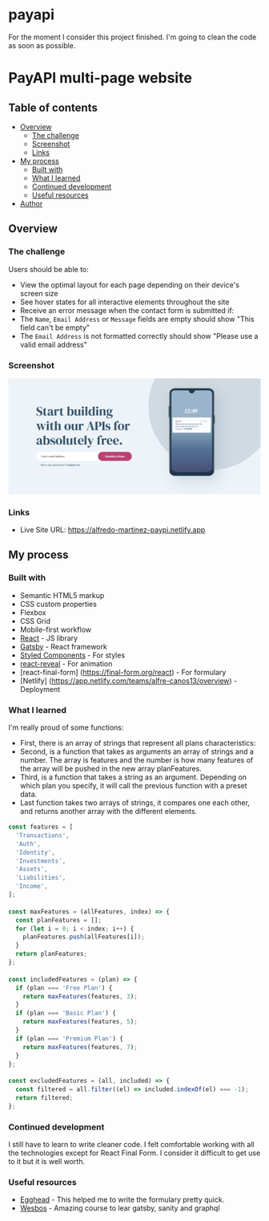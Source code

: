# payapi
For the moment I consider this project finished. I'm going to clean the code as soon as possible.


# PayAPI multi-page website 

## Table of contents

- [Overview](#overview)
  - [The challenge](#the-challenge)
  - [Screenshot](#screenshot)
  - [Links](#links)
- [My process](#my-process)
  - [Built with](#built-with)
  - [What I learned](#what-i-learned)
  - [Continued development](#continued-development)
  - [Useful resources](#useful-resources)
- [Author](#author)

## Overview

### The challenge

Users should be able to:

- View the optimal layout for each page depending on their device's screen size
- See hover states for all interactive elements throughout the site
- Receive an error message when the contact form is submitted if:
- The `Name`, `Email Address` or `Message` fields are empty should show "This field can't be empty"
- The `Email Address` is not formatted correctly should show "Please use a valid email address"

### Screenshot

![screenshot of home](https://github.com/AMartinezSounds/payapi/blob/main/screenshot-main.png)


### Links

- Live Site URL: https://alfredo-martinez-paypi.netlify.app

## My process

### Built with

- Semantic HTML5 markup
- CSS custom properties
- Flexbox
- CSS Grid
- Mobile-first workflow
- [React](https://reactjs.org/) - JS library
- [Gatsby](https://www.gatsbyjs.com) - React framework
- [Styled Components](https://styled-components.com/) - For styles
- [react-reveal](https://www.react-reveal.com) - For animation
- [react-final-form] (https://final-form.org/react) - For formulary
- [Netlify] (https://app.netlify.com/teams/alfre-canos13/overview) - Deployment


### What I learned

I'm really proud of some functions:


- First, there is an array of strings that represent all plans characteristics:
- Second, is a function that takes as arguments an array of strings and a number. The array is features and the number is how many features of the array will be pushed in the new array planFeatures.
- Third, is a function that takes a string as an argument. Depending on which plan you specify, it will call the previous function with a preset data.
- Last function takes two arrays of strings, it compares one each other, and returns another array with the different elements.

```js
const features = [
  'Transactions',
  'Auth',
  'Identity',
  'Investments',
  'Assets',
  'Liabilities',
  'Income',
];

const maxFeatures = (allFeatures, index) => {
  const planFeatures = [];
  for (let i = 0; i < index; i++) {
    planFeatures.push(allFeatures[i]);
  }
  return planFeatures;
};

const includedFeatures = (plan) => {
  if (plan === 'Free Plan') {
    return maxFeatures(features, 3);
  }
  if (plan === 'Basic Plan') {
    return maxFeatures(features, 5);
  }
  if (plan === 'Premium Plan') {
    return maxFeatures(features, 7);
  }
};

const excludedFeatures = (all, included) => {
  const filtered = all.filter((el) => included.indexOf(el) === -1);
  return filtered;
};
```

### Continued development

I still have to learn to write cleaner code. I felt comfortable working with all the technologies except for React Final Form. I consider it difficult to get use to it but it is well worth. 

### Useful resources

- [Egghead](https://egghead.io/courses/create-forms-in-react-applications-with-react-final-form-2bcd34cb) - This helped me to write the formulary pretty quick.
- [Wesbos](https://mastergatsby.com) - Amazing course to lear gatsby, sanity and graphql

